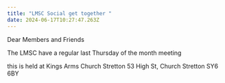 ```yaml
---
title: "LMSC Social get together "
date: 2024-06-17T10:27:47.263Z
---
```

<!--StartFragment-->

Dear Members and Friends

<!--EndFragment-->



The LMSC have a regular last Thursday of the month meeting

this is held at Kings Arms Church Stretton 53 High St, Church Stretton SY6 6BY



![]()